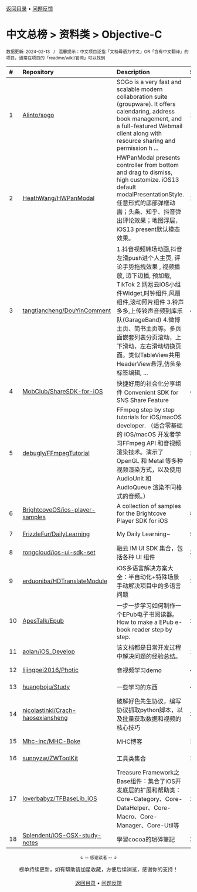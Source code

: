 <a href="https://gitee.com/GrowingGit/GitHub-Chinese-Top-Charts#github中文排行榜">返回目录</a> • <a href="/content/docs/feedback.md">问题反馈</a>

# 中文总榜 > 资料类 > Objective-C
<sub>数据更新: 2024-02-13&nbsp;&nbsp;&nbsp;/&nbsp;&nbsp;&nbsp;温馨提示：中文项目泛指「文档母语为中文」OR「含有中文翻译」的项目，通常在项目的「readme/wiki/官网」可以找到</sub>

|#|Repository|Description|Stars|Updated|
|:-|:-|:-|:-|:-|
|1|[Alinto/sogo](https://github.com/Alinto/sogo)|SOGo is a very fast and scalable modern collaboration suite (groupware). It offers calendaring, address book management, and a full-featured Webmail client along with resource sharing and permission h ...|1661|2024-02-12|
|2|[HeathWang/HWPanModal](https://github.com/HeathWang/HWPanModal)|HWPanModal presents controller from bottom and drag to dismiss, high customize. iOS13 default modalPresentationStyle. 任意形式的底部弹框动画；头条、知乎、抖音弹出评论效果；地图浮层，iOS13 present默认模态效果。|1121|2023-11-23|
|3|[tangtiancheng/DouYinComment](https://github.com/tangtiancheng/DouYinComment)|1.抖音视频转场动画,抖音左滑push进个人主页, 评论手势拖拽效果 , 视频播放, 边下边播, 预加载, TikTok 2.网易云iOS小组件Widget,时钟组件,风扇组件,滚动照片组件  3.铃声多多,上传铃声音频到库乐队(GarageBand) 4.微博主页、简书主页等。多页面嵌套列表分页滚动，上下滑动，左右滑动切换页面。类似TableView共用HeaderView悬浮,仿头条标签编辑, ...|499|2024-02-11|
|4|[MobClub/ShareSDK-for-iOS](https://github.com/MobClub/ShareSDK-for-iOS)|快捷好用的社会化分享组件 Convenient SDK for SNS Share Feature|463|2023-08-25|
|5|[debugly/FFmpegTutorial](https://github.com/debugly/FFmpegTutorial)|FFmpeg step by step tutorials for iOS/macOS developer. （适合零基础的 iOS/macOS 开发者学习FFmpeg API 和音视频渲染技术。演示了 OpenGL 和 Metal 等多种视频渲染方式，以及使用 AudioUnit 和 AudioQueue 渲染不同格式的音频。）|267|2024-01-15|
|6|[BrightcoveOS/ios-player-samples](https://github.com/BrightcoveOS/ios-player-samples)|A collection of samples for the Brightcove Player SDK for iOS|86|2024-01-05|
|7|[FrizzleFur/DailyLearning](https://github.com/FrizzleFur/DailyLearning)|My Daily Learning~|57|2024-02-05|
|8|[rongcloud/ios-ui-sdk-set](https://github.com/rongcloud/ios-ui-sdk-set)|融云 IM UI SDK 集合，包括各种 UI 组件|36|2024-01-31|
|9|[erduoniba/HDTranslateModule](https://github.com/erduoniba/HDTranslateModule)|iOS多语言解决方案大全：半自动化+特殊场景手动解决项目中的多语言问题|24|2024-01-22|
|10|[ApesTalk/Epub](https://github.com/ApesTalk/Epub)|一步一步学习如何制作一个EPub电子书阅读器。How to make a EPub e-book reader step by step.|23|2023-10-23|
|11|[aolan/iOS_Develop](https://github.com/aolan/iOS_Develop)|该文档都是日常开发过程中解决问题的经验总结。|10|2024-01-03|
|12|[lijingpei2016/Photic](https://github.com/lijingpei2016/Photic)|音视频学习demo|4|2024-01-21|
|13|[huangboju/Study](https://github.com/huangboju/Study)|一些学习的东西|4|2023-11-16|
|14|[nicolastinkl/Crach-haosexiansheng](https://github.com/nicolastinkl/Crach-haosexiansheng)|破解好色先生协议，编写协议抓取python脚本，以及批量获取数据和视频的核心技巧|3|2024-02-03|
|15|[Mhc-inc/MHC-Boke](https://github.com/Mhc-inc/MHC-Boke)|MHC博客|2|2023-09-10|
|16|[sunnyzw/ZWToolKit](https://github.com/sunnyzw/ZWToolKit)|工具类集合|2|2023-09-12|
|17|[loverbabyz/TFBaseLib_iOS](https://github.com/loverbabyz/TFBaseLib_iOS)|Treasure Framework之Base组件：集合了iOS开发底层的扩展和帮助类：Core-Category、Core-DataHelper、Core-Macro、Core-Manager、Core-Util等|2|2023-09-17|
|18|[Splendent/iOS-OSX-study-notes](https://github.com/Splendent/iOS-OSX-study-notes)|學習cocoa的瑣碎筆記|2|2023-09-21|

<div align="center">
    <p><sub>↓ -- 感谢读者 -- ↓</sub></p>
    榜单持续更新，如有帮助请加星收藏，方便后续浏览，感谢你的支持！
</div>

<br/>

<div align="center"><a href="https://gitee.com/GrowingGit/GitHub-Chinese-Top-Charts#github中文排行榜">返回目录</a> • <a href="/content/docs/feedback.md">问题反馈</a></div>
